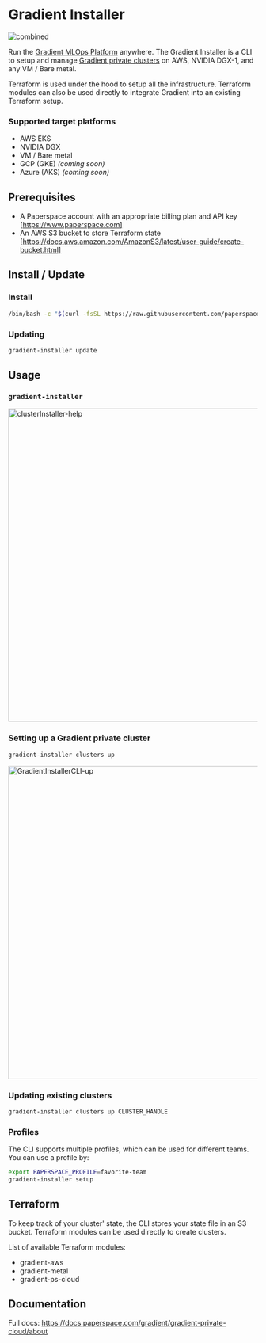# Gradient Installer

![combined](https://user-images.githubusercontent.com/585865/89805086-1c09a380-db03-11ea-975f-5c8aa65a26fa.png)

Run the [Gradient MLOps Platform](https://gradient.paperspace.com) anywhere. The Gradient Installer is a CLI to setup and manage [Gradient private clusters](https://docs.paperspace.com/gradient/gradient-private-cloud/setup) on AWS, NVIDIA DGX-1, and any VM / Bare metal.


Terraform is used under the hood to setup all the infrastructure. Terraform modules can also be used directly to integrate Gradient into an existing Terraform setup.

### Supported target platforms
- AWS EKS
- NVIDIA DGX
- VM / Bare metal
- GCP (GKE) *(coming soon)*
- Azure (AKS) *(coming soon)*

## Prerequisites
- A Paperspace account with an appropriate billing plan and API key [https://www.paperspace.com]
- An AWS S3 bucket to store Terraform state [https://docs.aws.amazon.com/AmazonS3/latest/user-guide/create-bucket.html]

## Install / Update
### Install
```sh
/bin/bash -c "$(curl -fsSL https://raw.githubusercontent.com/paperspace/gradient-installer/master/bin/install)"
```

### Updating
```sh
gradient-installer update
```

## Usage

### `gradient-installer`

<img width="633" alt="clusterInstaller-help" src="https://user-images.githubusercontent.com/585865/89807443-a0115a80-db06-11ea-8226-c68c884b03ae.png">


### Setting up a Gradient private cluster
```sh
gradient-installer clusters up
```
<img width="633" alt="GradientInstallerCLI-up" src="https://user-images.githubusercontent.com/585865/88327177-cb1d4100-ccf4-11ea-8ea8-2c4966c5dd88.png">


### Updating existing clusters
```sh
gradient-installer clusters up CLUSTER_HANDLE
```

### Profiles
The CLI supports multiple profiles, which can be used for different teams. You can use a profile by:
```sh
export PAPERSPACE_PROFILE=favorite-team
gradient-installer setup
```

## Terraform
To keep track of your cluster' state, the CLI stores your state file in an S3 bucket.
Terraform modules can be used directly to create clusters. 

List of available Terraform modules:
- gradient-aws
- gradient-metal
- gradient-ps-cloud

## Documentation
Full docs: https://docs.paperspace.com/gradient/gradient-private-cloud/about
